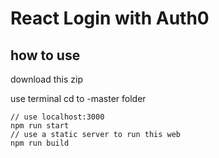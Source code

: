 # React Login with Auth0

## how to use

download this zip

use terminal cd to -master folder

```
// use localhost:3000
npm run start
// use a static server to run this web
npm run build
```

